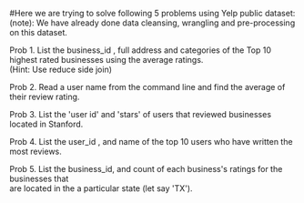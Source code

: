 
#Here we are trying to solve following 5 problems using Yelp public dataset:
(note): We have already done data cleansing, wrangling and pre-processing on this dataset.

Prob 1.	List	the		business_id	,	full	address	and	categories	of	the	Top	10	highest	rated	businesses	using	the	average	ratings.	
(Hint: Use reduce	side	join)

Prob 2. Read	a	user	name	from	the command	line	and	find	the	average	of	their	review	rating.

Prob 3.	List	the	'user	id'	and	'stars'	of	users	that	reviewed	businesses	located	in Stanford.

Prob 4.	List	the		user_id	,	and	name of	the	top	10	users	who	have	written	the	most reviews.

Prob 5.	List	the		business_id, and	count	of	each	business's	ratings for the	businesses	that	
are	located	in	the	a particular state (let say	'TX').
